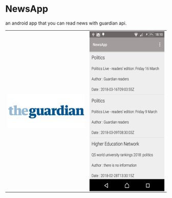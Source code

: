 # NewsApp
an android app that you can read news with guardian api.<br/>
<table  border="0" cellspacing="0" cellpadding="0"> 
    <tr> 
   <td><img src="https://raw.githubusercontent.com/haliltprkk/NewsApp/master/images/guardian.png" align="left"/></td> 
  <td><img src="https://raw.githubusercontent.com/haliltprkk/NewsApp/master/images/newsApp.png" width="300" height="500"align="left"/</td> 
    </tr> 
  </table>



